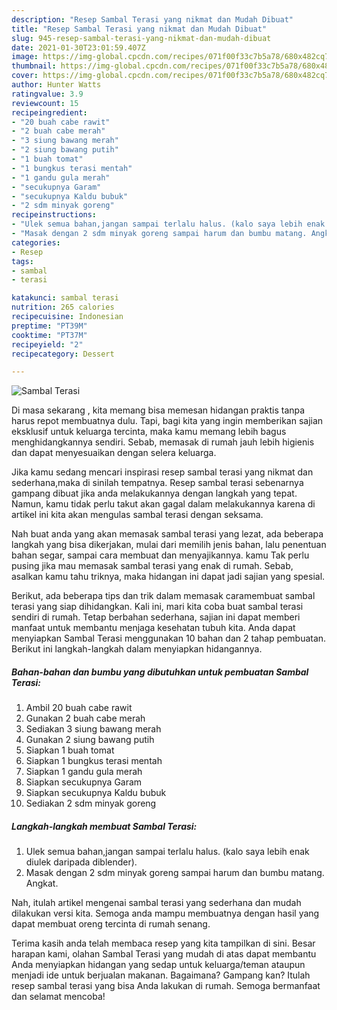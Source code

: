 ```yaml
---
description: "Resep Sambal Terasi yang nikmat dan Mudah Dibuat"
title: "Resep Sambal Terasi yang nikmat dan Mudah Dibuat"
slug: 945-resep-sambal-terasi-yang-nikmat-dan-mudah-dibuat
date: 2021-01-30T23:01:59.407Z
image: https://img-global.cpcdn.com/recipes/071f00f33c7b5a78/680x482cq70/sambal-terasi-foto-resep-utama.jpg
thumbnail: https://img-global.cpcdn.com/recipes/071f00f33c7b5a78/680x482cq70/sambal-terasi-foto-resep-utama.jpg
cover: https://img-global.cpcdn.com/recipes/071f00f33c7b5a78/680x482cq70/sambal-terasi-foto-resep-utama.jpg
author: Hunter Watts
ratingvalue: 3.9
reviewcount: 15
recipeingredient:
- "20 buah cabe rawit"
- "2 buah cabe merah"
- "3 siung bawang merah"
- "2 siung bawang putih"
- "1 buah tomat"
- "1 bungkus terasi mentah"
- "1 gandu gula merah"
- "secukupnya Garam"
- "secukupnya Kaldu bubuk"
- "2 sdm minyak goreng"
recipeinstructions:
- "Ulek semua bahan,jangan sampai terlalu halus. (kalo saya lebih enak diulek daripada diblender)."
- "Masak dengan 2 sdm minyak goreng sampai harum dan bumbu matang. Angkat."
categories:
- Resep
tags:
- sambal
- terasi

katakunci: sambal terasi 
nutrition: 265 calories
recipecuisine: Indonesian
preptime: "PT39M"
cooktime: "PT37M"
recipeyield: "2"
recipecategory: Dessert

---
```



![Sambal Terasi](https://img-global.cpcdn.com/recipes/071f00f33c7b5a78/680x482cq70/sambal-terasi-foto-resep-utama.jpg)

Di masa  sekarang , kita memang bisa memesan hidangan praktis tanpa harus repot membuatnya dulu. Tapi, bagi kita yang ingin memberikan sajian eksklusif untuk keluarga tercinta, maka kamu memang lebih bagus menghidangkannya sendiri. Sebab, memasak di rumah jauh lebih higienis dan dapat menyesuaikan dengan selera keluarga.

Jika kamu sedang mencari inspirasi resep sambal terasi yang nikmat dan sederhana,maka di sinilah tempatnya. Resep sambal terasi  sebenarnya gampang dibuat jika anda melakukannya dengan langkah yang tepat. Namun, kamu tidak perlu takut akan gagal dalam melakukannya 
karena di artikel ini kita akan mengulas sambal terasi dengan seksama.  



Nah buat anda yang akan memasak sambal terasi yang lezat, ada beberapa langkah yang bisa dikerjakan, mulai dari memilih jenis bahan, lalu penentuan bahan segar, sampai cara membuat dan menyajikannya. kamu Tak perlu pusing jika mau memasak sambal terasi yang enak di rumah. Sebab, asalkan kamu  tahu triknya, maka hidangan ini dapat jadi sajian yang spesial.

Berikut, ada beberapa tips dan trik dalam memasak caramembuat sambal terasi yang siap dihidangkan. Kali ini, mari kita coba buat sambal terasi sendiri di rumah. Tetap berbahan sederhana, sajian ini dapat memberi manfaat untuk membantu menjaga kesehatan tubuh kita. Anda dapat menyiapkan Sambal Terasi menggunakan 10 bahan dan 2 tahap pembuatan. Berikut ini langkah-langkah dalam menyiapkan hidangannya.

<!--inarticleads1-->

##### Bahan-bahan dan bumbu yang dibutuhkan untuk pembuatan Sambal Terasi:

1. Ambil 20 buah cabe rawit
1. Gunakan 2 buah cabe merah
1. Sediakan 3 siung bawang merah
1. Gunakan 2 siung bawang putih
1. Siapkan 1 buah tomat
1. Siapkan 1 bungkus terasi mentah
1. Siapkan 1 gandu gula merah
1. Siapkan secukupnya Garam
1. Siapkan secukupnya Kaldu bubuk
1. Sediakan 2 sdm minyak goreng




<!--inarticleads2-->

##### Langkah-langkah membuat Sambal Terasi:

1. Ulek semua bahan,jangan sampai terlalu halus. (kalo saya lebih enak diulek daripada diblender).
1. Masak dengan 2 sdm minyak goreng sampai harum dan bumbu matang. Angkat.




Nah, itulah artikel mengenai  sambal terasi  yang sederhana dan mudah dilakukan versi kita. Semoga anda mampu membuatnya dengan hasil yang dapat membuat oreng tercinta di rumah senang. 

Terima kasih anda telah membaca resep yang kita tampilkan di sini. Besar harapan kami, olahan  Sambal Terasi yang mudah di atas dapat membantu Anda menyiapkan hidangan yang sedap untuk keluarga/teman ataupun menjadi ide untuk berjualan makanan. Bagaimana? Gampang kan? Itulah resep sambal terasi yang bisa Anda lakukan di rumah. Semoga bermanfaat dan selamat mencoba!

